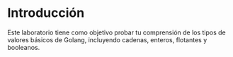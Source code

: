 # Introducción

Este laboratorio tiene como objetivo probar tu comprensión de los tipos de valores básicos de Golang, incluyendo cadenas, enteros, flotantes y booleanos.
